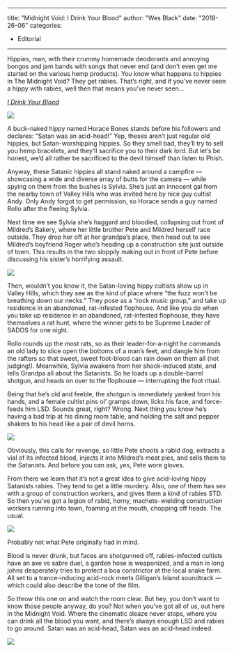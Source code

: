 
---
title: "Midnight Void: I Drink Your Blood"
author: "Wes Black"
date: "2018-26-06"
categories:
- Editorial
---

Hippies, man, with their crummy homemade deodorants and annoying bongos and jam bands with songs that never end (and don’t even get me started on the various hemp products). You know what happens to hippies in The Midnight Void? They get rabies. That’s right, and if you’ve never seen a hippy with rabies, well then that means you’ve never seen…

[*I Drink Your Blood*](https://vrv.co/watch/G6JQ9QV0R/I-Drink-Your-Blood)

![](https://i0.wp.com/vrvblog.co/wp-content/uploads/2018/06/Drink1.gif?resize=480%2C270&#038;ssl=1)

A buck-naked hippy named Horace Bones stands before his followers and declares: “Satan was an acid-head!” Yep, theses aren’t just regular old hippies, but Satan-worshipping hippies. So they smell bad, they’ll try to sell you hemp bracelets, and they’ll sacrifice you to their dark lord. But let’s be honest, we’d all rather be sacrificed to the devil himself than listen to Phish. 

Anyway, these Satanic hippies all stand naked around a campfire — showcasing a wide and diverse array of butts for the camera — while spying on them from the bushes is Sylvia. She’s just an innocent gal from the nearby town of Valley Hills who was invited here by nice guy cultist Andy. Only Andy forgot to get permission, so Horace sends a guy named Rollo after the fleeing Sylvia. 

Next time we see Sylvia she’s haggard and bloodied, collapsing out front of Mildred’s Bakery, where her little brother Pete and Mildred herself race outside. They drop her off at her grandpa’s place, then head out to see Mildred’s boyfriend Roger who’s heading up a construction site just outside of town. This results in the two sloppily making out in front of Pete before discussing his sister’s horrifying assault.

![](https://i0.wp.com/vrvblog.co/wp-content/uploads/2018/06/Drink2.gif?resize=480%2C270&#038;ssl=1)

Then, wouldn’t you know it, the Satan-loving hippy cultists show up in Valley Hills, which they see as the kind of place where “the fuzz won’t be breathing down our necks.” They pose as a “rock music group,” and take up residence in an abandoned, rat-infested flophouse. And like you do when you take up residence in an abandoned, rat-infested flophouse, they have themselves a rat hunt, where the winner gets to be Supreme Leader of SADOS for one night.

Rollo rounds up the most rats, so as their leader-for-a-night he commands an old lady to slice open the bottoms of a man’s feet, and dangle him from the rafters so that sweet, sweet foot-blood can rain down on them all (not judging!). Meanwhile, Sylvia awakens from her shock-induced state, and tells Grandpa all about the Satanists. So he loads up a double-barrel shotgun, and heads on over to the flophouse — interrupting the foot ritual.

Being that he’s old and feeble, the shotgun is immediately yanked from his hands, and a female cultist pins ol’ gramps down, licks his face, and force-feeds him LSD. Sounds great, right? Wrong. Next thing you know he’s having a bad trip at his dining room table, and holding the salt and pepper shakers to his head like a pair of devil horns.

![](https://i1.wp.com/vrvblog.co/wp-content/uploads/2018/06/Drink3.gif?resize=480%2C270&#038;ssl=1)

Obviously, this calls for revenge, so little Pete shoots a rabid dog, extracts a vial of its infected blood, injects it into Mildred’s meat pies, and sells them to the Satanists. And before you can ask, yes, Pete wore gloves.

From there we learn that it’s not a great idea to give acid-loving hippy Satanists rabies. They tend to get a little murdery. Also, one of them has sex with a group of construction workers, and gives them a kind of rabies STD. So then you’ve got a legion of rabid, horny, machete-wielding construction workers running into town, foaming at the mouth, chopping off heads. The usual.

![](https://i2.wp.com/vrvblog.co/wp-content/uploads/2018/06/Drink4.gif?resize=480%2C270&#038;ssl=1)

Probably not what Pete originally had in mind. 

Blood is never drunk, but faces are shotgunned off, rabies-infected cultists have an axe vs sabre duel, a garden hose is weaponized, and a man in long johns desperately tries to protect a boa constrictor at the local snake farm. All set to a trance-inducing acid-rock meets Gilligan’s Island soundtrack — which could also describe the tone of the film.

So throw this one on and watch the room clear. But hey, you don’t want to know those people anyway, do you? Not when you’ve got all of us, out here in the Midnight Void. Where the cinematic sleaze never stops, where you can drink all the blood you want, and there’s always enough LSD and rabies to go around. Satan was an acid-head, Satan was an acid-head indeed.

![](https://i0.wp.com/vrvblog.co/wp-content/uploads/2018/06/Drink5.gif?resize=480%2C270&#038;ssl=1)
